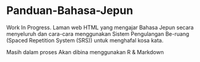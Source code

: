 # Panduan-Bahasa-Jepun
Work In Progress. Laman web HTML yang mengajar Bahasa Jepun secara menyeluruh dan cara-cara menggunakan Sistem Pengulangan Be-ruang (Spaced Repetition System (SRS)) untuk menghafal kosa kata.

Masih dalam proses
Akan dibina menggunakan R & Markdown
